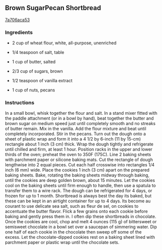 ## Brown SugarPecan Shortbread

[7a706aca53](http://www.epicurious.com/recipes/food/views/brown-sugar-pecan-shortbread-379628)

### Ingredients

 - 2 cup of wheat flour, white, all-purpose, unenriched

 - 1/4 teaspoon of salt, table

 - 1 cup of butter, salted

 - 2/3 cup of sugars, brown

 - 1/2 teaspoon of vanilla extract

 - 1 cup of nuts, pecans

### Instructions

In a small bowl, whisk together the flour and salt. In a stand mixer fitted with the paddle attachment (or in a bowl by hand), beat together the butter and brown sugar on medium speed just until completely smooth and no streaks of butter remain. Mix in the vanilla. Add the flour mixture and beat until completely incorporated. Stir in the pecans. Turn out the dough onto a sheet of plastic wrap and form it into a 4 1/2 by 6-inch (11 by 15-cm) rectangle about 1 inch (3 cm) thick. Wrap the dough tightly and refrigerate until chilled and firm, at least 1 hour. Position racks in the upper and lower thirds of the oven; preheat the oven to 350F (175C). Line 2 baking sheets with parchment paper or silicone baking mats. Cut the rectangle of dough lengthwise into 2 equal pieces. Cut each half crosswise into rectangles 1/4 inch (6 mm) wide. Place the cookies 1 inch (3 cm) apart on the prepared baking sheets. Bake, rotating the baking sheets midway through baking, until the cookies are deep golden brown, about 15 minutes. Let the cookies cool on the baking sheets until firm enough to handle, then use a spatula to transfer them to a wire rack. The dough can be refrigerated for 4 days, or frozen for up to 1 month. Shortbread is always best the day its baked, but these can be kept in an airtight container for up to 4 days. Its become au courant to use delicate sea salt, such as fleur de sel, on cookies to accentuate the butter flavor. Flick a few grains onto each cookie before baking and gently press them in. I often dip these shortbreads in chocolate. Once the cookies are cool, chop and melt 4 ounces (115 g) of bittersweet or semisweet chocolate in a bowl set over a saucepan of simmering water. Dip one half of each cookie in the chocolate then sweep off some of the excess. Let the chocolate-dipped cookies rest on a baking sheet lined with parchment paper or plastic wrap until the chocolate sets.